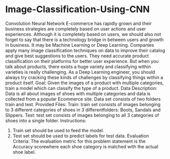 # Image-Classification-Using-CNN
Convolution Neural Network
E-commerce has rapidly grown and their business strategies are completely based on user actions
and user experiences. Although it is completely based on users, we should also not forget to say
that there is a technology bridge in between users and growth in business. It may be Machine
Learning or Deep Learning. Companies apply many image classification techniques on data to
improve their catalog and give best suggestions to the users. They need accurate product
classification on their platforms for better user experience. But when you talk about products, there
exists a huge variety and classifying within varieties is really challenging. As a Deep Learning
engineer, you should always try cracking these kinds of challenges by classifying things within a
product itself.
Goal: Given the images of a product with multiple categories, train a model which can classify the
type of a product.
Data Description: Data is all about images of shoes with multiple categories and data is collected
from a popular Ecommerce site. Data set consists of two folders train and test.
Provided Files:
Train: train set consists of images belonging to 3 different categories of shoes in 3 
differentfolders: Boots, Sandals and Slippers.
Test: test set consists of images belonging to all 3 categories of shoes into a single folder.
Instructions:
1. Train set should be used to feed the model.
2. Test set should be used to predict labels for test data.
Evaluation Criteria: The evaluation metric for this problem statement is the Accuracy 
scorewhere each shoe category is matched with the actual shoe label.
